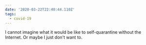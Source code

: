 ```yaml
---
date: '2020-03-22T22:40:44.110Z'
tags:
  - covid-19
---
```


I cannot imagine what it would be like to self-quarantine without the Internet. Or maybe I just don't want to.
